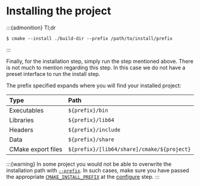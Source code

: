 # Installing the project

:::{admonition} Tl;dr
```console
$ cmake --install ./build-dir --prefix /path/to/install/prefix
```
:::

Finally, for the installation step, simply run the step mentioned above. There
is not much to mention regarding this step. In this case we do not have a preset
interface to run the install step.

The prefix specified expands where you will find your installed project:

| Type               | Path                                       |
|:-------------------|:-------------------------------------------|
| Executables        | `${prefix}/bin`                            |
| Libraries          | `${prefix}/lib64`                          |
| Headers            | `${prefix}/include`                        |
| Data               | `${prefix}/share`                          |
| CMake export files | `${prefix}/[lib64/share]/cmake/${project}` |

:::{warning}
In some project you would not be able to overwrite the installation path with
[`--prefix`]. In such cases, make sure you have passed the appropriate
[`CMAKE_INSTALL_PREFIX`] at the [configure] step.
:::

[configure]: configure/index.md
[`--prefix`]: inv:cmake:std:cmdoption#cmake--install.--prefix
[`CMAKE_INSTALL_PREFIX`]: inv:cmake:cmake:variable#variable:CMAKE_INSTALL_PREFIX
